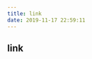 ```yaml
---
title: link
date: 2019-11-17 22:59:11
---
```

<!--
 * @Author: za-wangxuezhong
 * @Date: 2019-11-17 22:59:11
 * @LastEditors: za-wangxuezhong
 * @LastEditTime: 2019-11-17 22:59:38
 * @Description: file content
 -->

## link
